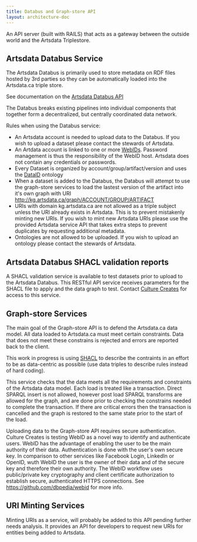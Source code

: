 ```yaml
---
title: Databus and Graph-store API
layout: architecture-doc
---
```


An API server (built with RAILS) that acts as a gateway between the outside world and the Artsdata Triplestore.


Artsdata Databus Service
-----------

The Artsdata Databus is primarily used to store metadata on RDF files hosted by 3rd parties so they can be automatically loaded into the Artsdata.ca triple store.

See documentation on the [Artsdata Databus API](https://documenter.getpostman.com/view/3157443/TVep7mv3)

The Databus breaks existing pipelines into individual components that together form a decentralized, but centrally coordinated data network.

Rules when using the Databus service:
* An Artsdata account is needed to upload data to the Databus. If you wish to upload a dataset please contact the stewards of Artsdata.
* An Artdata account is linked to one or more [WebIDs](https://www.w3.org/wiki/WebID). Password management is thus the responsibility of the WebID host. Artsdata does not contain any credentials or passwords.
* Every Dataset is organized by account/group/artifact/version and uses the [DataID](http://dataid.dbpedia.org/ns/core.html#) ontology
* When a dataset is added to the Databus, the Databus will attempt to use the graph-store services to load the lastest version of the artifact into it's own graph with URI http://kg.artsdata.ca/graph/ACCOUNT/GROUP/ARTIFACT
* URIs with domain kg.artsdata.ca are not allowed as a triple subject unless the URI already exists in Artsdata. This is to prevent mistakenly minting  new URIs. If you wish to mint new Artsdata URIs please use the provided Artsdata service API that takes extra steps to prevent duplicates by requesting additional metadata.
* Ontologies are not allowed to be uploaded. If you wish to upload an ontology please contact the stewards of Artsdata.

Artsdata Databus SHACL validation reports
-----------

A SHACL validation service is available to test datasets prior to upload to the Artsdata Databus. This RESTful API service receives parameters for the SHACL file to apply and the data graph to test.  Contact [Culture Creates](mailto:info@culturecreates.com) for access to this service.

Graph-store Services
--------
The main goal of the Graph-store API is to defend the Artsdata.ca data model.  All data loaded to Artsdata.ca must meet certain constraints. Data that does not meet these constrains is rejected and errors are reported back to the client.

This work in progress is using [SHACL](https://www.w3.org/TR/shacl/) to describe the contraints in an effort to be as data-centric as possible (use data triples to describe rules instead of hard coding).

This service checks that the data meets all the requirements and constraints of the Artsdata data model. Each load is treated like a transaction.  Direct SPARQL insert is not allowed, however post load SPARQL transforms are allowed for the graph, and are done prior to checking the constrains needed to complete the transaction.  If there are critical errors then the transaction is cancelled and the graph is restored to the same state prior to the start of the load.

Uploading data to the Graph-store API requires secure authentication. Culture Creates is testing WebID as a novel way to identify and authenticate users. WebID has the  advantage of enabling the user to be the main authority of their data. Authentication is done with the user's own secure key. In comparison to other services like Facebook Login, LinkedIn or OpenID, wuth WebID the user is the owner of their data and of the secure key and therefore their own authority. The WebID workflow uses public/private key cryptography and client certificate authorization to establish secure, authenticated HTTPS connections. See https://github.com/dbpedia/webid for more info.


URI Minting Services
--------

Minting URIs as a service, will probably be added to this API pending further needs analysis. It provides an API for developers to request new URIs for entities being added to Artsdata. 




